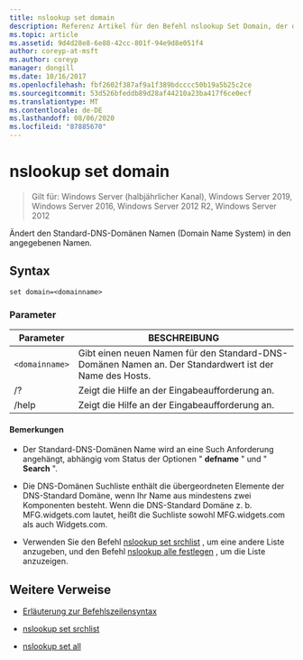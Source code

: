 ```yaml
---
title: nslookup set domain
description: Referenz Artikel für den Befehl nslookup Set Domain, der den Domain Name System Standard-DNS-Domänen Namen (DNS) in den angegebenen Namen ändert.
ms.topic: article
ms.assetid: 9d4d28e8-6e88-42cc-801f-94e9d8e051f4
author: coreyp-at-msft
ms.author: coreyp
manager: dongill
ms.date: 10/16/2017
ms.openlocfilehash: fbf2602f387af9a1f389bdcccc50b19a5b25c2ce
ms.sourcegitcommit: 53d526bfeddb89d28af44210a23ba417f6ce0ecf
ms.translationtype: MT
ms.contentlocale: de-DE
ms.lasthandoff: 08/06/2020
ms.locfileid: "87885670"
---
```

# <a name="nslookup-set-domain"></a>nslookup set domain

> Gilt für: Windows Server (halbjährlicher Kanal), Windows Server 2019, Windows Server 2016, Windows Server 2012 R2, Windows Server 2012

Ändert den Standard-DNS-Domänen Namen (Domain Name System) in den angegebenen Namen.

## <a name="syntax"></a>Syntax

```
set domain=<domainname>
```

### <a name="parameters"></a>Parameter

| Parameter | BESCHREIBUNG |
| --------- | ----------- |
| `<domainname>` | Gibt einen neuen Namen für den Standard-DNS-Domänen Namen an. Der Standardwert ist der Name des Hosts. |
| /? | Zeigt die Hilfe an der Eingabeaufforderung an. |
| /help | Zeigt die Hilfe an der Eingabeaufforderung an. |

#### <a name="remarks"></a>Bemerkungen

- Der Standard-DNS-Domänen Name wird an eine Such Anforderung angehängt, abhängig vom Status der Optionen " **defname** " und " **Search** ".

- Die DNS-Domänen Suchliste enthält die übergeordneten Elemente der DNS-Standard Domäne, wenn Ihr Name aus mindestens zwei Komponenten besteht. Wenn die DNS-Standard Domäne z. b. MFG.widgets.com lautet, heißt die Suchliste sowohl MFG.widgets.com als auch Widgets.com.

- Verwenden Sie den Befehl [nslookup set srchlist](nslookup-set-srchlist.md) , um eine andere Liste anzugeben, und den Befehl [nslookup alle festlegen](nslookup-set-all.md) , um die Liste anzuzeigen.

## <a name="additional-references"></a>Weitere Verweise

- [Erläuterung zur Befehlszeilensyntax](command-line-syntax-key.md)

- [nslookup set srchlist](nslookup-set-srchlist.md)

- [nslookup set all](nslookup-set-all.md)
